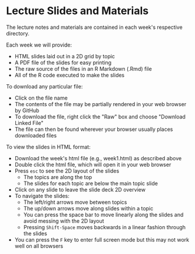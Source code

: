 # Lecture Slides and Materials

The lecture notes and materials are contained in each week's respective directory.

Each week we will provide:

- HTML slides laid out in a 2D grid by topic
- A PDF file of the slides for easy printing
- The raw source of the files in an R Markdown (.Rmd) file
- All of the R code executed to make the slides

To download any particular file:

- Click on the file name
- The contents of the file may be partially rendered in your web browser by GitHub
- To download the file, right click the "Raw" box and choose "Download Linked File"
- The file can then be found wherever your browser usually places downloaded files

To view the slides in HTML format:

- Download the week's html file (e.g., week1.html) as described above
- Double click the html file, which will open it in your web browser
- Press `esc` to see the 2D layout of the slides
    - The topics are along the top
    - The slides for each topic are below the main topic slide
- Click on any slide to leave the slide deck 2D overview
- To navigate the slides:
    - The left/right arrows move between topics
    - The up/down arrows move along slides within a topic
    - You can press the space bar to move linearly along the slides and avoid messing with the 2D layout
    - Pressing `Shift-Space` moves backwards in a linear fashion through the slides
- You can press the `F` key to enter full screen mode but this may not work well on all browsers
